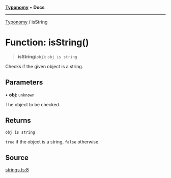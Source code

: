 [**Typonomy**](../README.md) • **Docs**

***

[Typonomy](../globals.md) / isString

# Function: isString()

> **isString**(`obj`): `obj is string`

Checks if the given object is a string.

## Parameters

• **obj**: `unknown`

The object to be checked.

## Returns

`obj is string`

`true` if the object is a string, `false` otherwise.

## Source

[strings.ts:8](https://github.com/softcraft-development/typonomy/blob/bb883dcb7a2044dc6d2e6edeb73029aeebd91383/src/strings.ts#L8)
